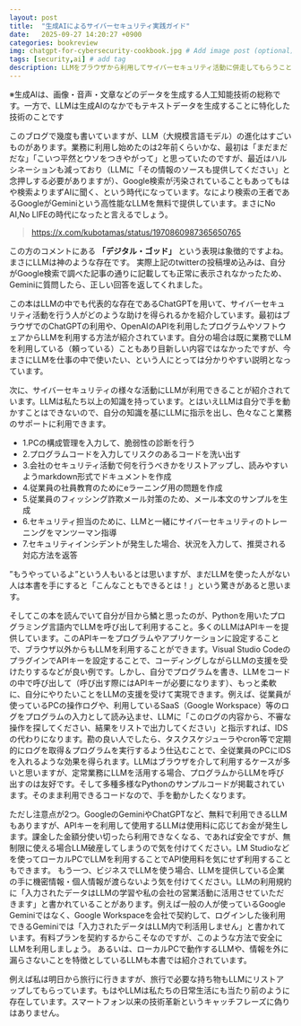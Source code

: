 ```yaml
---
layout: post
title:  "生成AIによるサイバーセキュリティ実践ガイド"
date:   2025-09-27 14:20:27 +0900
categories: bookreview
img: chatgpt-for-cybersecurity-cookbook.jpg # Add image post (optional)
tags: [security,ai] # add tag
description: LLMをブラウザから利用してサイバーセキュリティ活動に併走してもらうことは現在の業務でも実施しているが、プログラミング内でLLMを呼び出し、スケジューラでプログラムを実行することで、ログの調査や脆弱性診断の定常作業をAIに任せる、という考えは無かったため参考になった。実際に業務内で活用したい。
---
```


※生成AIは、画像・音声・文章などのデータを生成する人工知能技術の総称です。一方で、LLMは生成AIのなかでもテキストデータを生成することに特化した技術のことです

このブログで幾度も書いていますが、LLM（大規模言語モデル）の進化はすごいものがあります。業務に利用し始めたのは2年前くらいかな、最初は「まだまだだな」「こいつ平然とウソをつきやがって」と思っていたのですが、最近はハルシネーションも減っており（LLMに「その情報のソースも提供してください」と念押しする必要がありますが）、Google検索が汚染されていることもあってもはや検索よりまずAIに聞く、という時代になっています。なにより検索の王者であるGoogleがGeminiという高性能なLLMを無料で提供しています。まさにNo AI,No LIFEの時代になったと言えるでしょう。

<blockquote class="twitter-tweet" data-conversation="none" data-lang="ja">
<a href="https://x.com/kubotamas/status/1970860987365650765">https://x.com/kubotamas/status/1970860987365650765</a>
</blockquote>
<script async src="https://platform.twitter.com/widgets.js" charset="utf-8"></script>

この方のコメントにある **「デジタル・ゴッド」** という表現は象徴的ですよね。まさにLLMは神のような存在です。
実際上記のtwitterの投稿埋め込みは、自分がGoogle検索で調べた記事の通りに記載しても正常に表示されなかったため、Geminiに質問したら、正しい回答を返してくれました。

この本はLLMの中でも代表的な存在であるChatGPTを用いて、サイバーセキュリティ活動を行う人がどのような助けを得られるかを紹介しています。最初はブラウザでのChatGPTの利用や、OpenAIのAPIを利用したプログラムやソフトウェアからLLMを利用する方法が紹介されています。自分の場合は既に業務でLLMを利用している（頼っている）こともあり目新しい内容ではなかったですが、今まさにLLMを仕事の中で使いたい、という人にとっては分かりやすい説明となっています。

次に、サイバーセキュリティの様々な活動にLLMが利用できることが紹介されています。LLMは私たち以上の知識を持っています。とはいえLLMは自分で手を動かすことはできないので、自分の知識を基にLLMに指示を出し、色々なこと業務のサポートに利用できます。

- 1.PCの構成管理を入力して、脆弱性の診断を行う
- 2.プログラムコードを入力してリスクのあるコードを洗い出す
- 3.会社のセキュリティ活動で何を行うべきかをリストアップし、読みやすいようmarkdown形式でドキュメントを作成
- 4.従業員の社員教育のためにeラーニング用の問題を作成
- 5.従業員のフィッシング詐欺メール対策のため、メール本文のサンプルを生成
- 6.セキュリティ担当のために、LLMと一緒にサイバーセキュリティのトレーニングをマンツーマン指導
- 7.セキュリティインシデントが発生した場合、状況を入力して、推奨される対応方法を返答

”もうやっているよ”という人もいるとは思いますが、まだLLMを使った人がない人は本書を手にすると「こんなこともできるとは！」という驚きがあると思います。

そしてこの本を読んでいて自分が目から鱗と思ったのが、Pythonを用いたプログラミング言語内でLLMを呼び出して利用すること。多くのLLMはAPIキーを提供しています。このAPIキーをプログラムやアプリケーションに設定することで、ブラウザ以外からもLLMを利用することができます。Visual Studio CodeのプラグインでAPIキーを設定することで、コーディングしながらLLMの支援を受けたりするなどが良い例です。しかし、自分でプログラムを書き、LLMをコードの中で呼び出して（呼び出す際にはAPIキーが必要になります）、もっと柔軟に、自分にやりたいことをLLMの支援を受けて実現できます。例えば、従業員が使っているPCの操作ログや、利用しているSaaS（Google Workspace）等のログをプログラムの入力として読み込ませ、LLMに「このログの内容から、不審な操作を探してください、結果をリストで出力してください」と指示すれば、IDSの代わりになります。勘の良い人でしたら、タスクスケジューラやcron等で定期的にログを取得＆プログラムを実行するよう仕込むことで、全従業員のPCにIDSを入れるような効果を得られます。LLMはブラウザを介して利用するケースが多いと思いますが、定常業務にLLMを活用する場合、プログラムからLLMを呼び出すのは友好です。そして多種多様なPythonのサンプルコードが掲載されています。そのまま利用できるコードなので、手を動かしたくなります。

ただし注意点が2つ。GoogleのGeminiやChatGPTなど、無料で利用できるLLMもありますが、APIキーを利用して使用するLLMは使用料に応じてお金が発生します。課金した金額分使い切ったら利用できなくなる、であれば安全ですが、無制限に使える場合LLM破産してしまうので気を付けてください。LM Studioなどを使ってローカルPCでLLMを利用することでAPI使用料を気にせず利用することもできます。
もう一つ、ビジネスでLLMを使う場合、LLMを提供している企業の手に機密情報・個人情報が渡らないよう気を付けてください。LLMの利用規約に「入力されたデータはLLMの学習や私の会社の営業活動に活用させていただきます」と書かれていることがあります。例えば一般の人が使っているGoogle Geminiではなく、Google Workspaceを会社で契約して、ログインした後利用できるGeminiでは「入力されたデータはLLM内で利活用しません」と書かれています。有料プランを契約するからこそなのですが、このような方法で安全にLLMを利用しましょう。
あるいは、ローカルPCで動作するLLMや、情報を外に漏らさないことを特徴としているLLMも本書では紹介されています。

例えば私は明日から旅行に行きますが、旅行で必要な持ち物もLLMにリストアップしてもらっています。もはやLLMは私たちの日常生活にも当たり前のように存在しています。スマートフォン以来の技術革新というキャッチフレーズに偽りはありません。